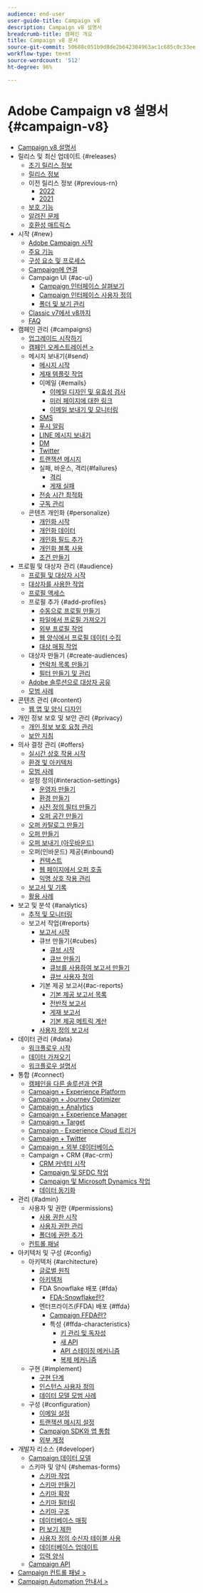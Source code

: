 ```yaml
---
audience: end-user
user-guide-title: Campaign v8
description: Campaign v8 설명서
breadcrumb-title: 캠페인 개요
title: Campaign v8 문서
source-git-commit: 50688c051b9d8de2b642384963ac1c685c0c33ee
workflow-type: tm+mt
source-wordcount: '512'
ht-degree: 96%

---
```



# Adobe Campaign v8 설명서 {#campaign-v8}

+ [Campaign v8 설명서](campaign-home.md)
+ 릴리스 및 최신 업데이트 {#releases}
   + [초기 릴리스 정보](start/e-release-notes.md)
   + [릴리스 정보](start/release-notes.md)
   + 이전 릴리스 정보 {#previous-rn}
      + [2022](start/release-notes-2022.md)
      + [2021](start/release-notes-2021.md)
   + [보호 기능](start/ac-guardrails.md)
   + [알려진 문제](start/known-issues.md)
   + [호환성 매트릭스](start/compatibility-matrix.md)
+ 시작 {#new}
   + [Adobe Campaign 시작](start/get-started.md)
   + [주요 기능](start/whats-new.md)
   + [구성 요소 및 프로세스](start/ac-components.md)
   + [Campaign에 연결](start/connect.md)
   + Campaign UI {#ac-ui}
      + [Campaign 인터페이스 살펴보기](start/campaign-ui.md)
      + [Campaign 인터페이스 사용자 정의](start/customize-ui.md)
      + [폴더 및 보기 관리](audiences/folders-and-views.md)
   + [Classic v7에서 v8까지](start/v7-to-v8.md)
   + [FAQ](start/campaign-faq.md)
+ 캠페인 관리 {#campaigns}
   + [업그레이드 시작하기](start/campaigns.md)
   + [캠페인 오케스트레이션 >](https://experienceleague.adobe.com/docs/campaign/automation/campaign-orchestration/set-up-campaigns.html?lang=ko)
   + 메시지 보내기{#send}
      + [메시지 시작](start/create-message.md)
      + [게재 템플릿 작업](send/create-templates.md)
      + 이메일 {#emails}
         + [이메일 디자인 및 유효성 검사](send/email.md)
         + [미러 페이지에 대한 링크](send/mirror-page.md)
         + [이메일 보내기 및 모니터링](send/send.md)
      + [SMS](send/sms.md)
      + [푸시 알림](send/push.md)
      + [LINE 메시지 보내기](send/line.md)
      + [DM](send/direct-mail.md)
      + [Twitter](send/twitter.md)
      + [트랜잭션 메시지 ](send/transactional.md)
      + 실패, 바운스, 격리{#failures}
         + [격리](send/quarantines.md)
         + [게재 실패](send/delivery-failures.md)
      + [전송 시간 최적화](send/predictive.md)
      + [구독 관리](start/subscriptions.md)
   + 콘텐츠 개인화 {#personalize}
      + [개인화 시작](send/personalize.md)
      + [개인화 데이터](send/personalization-data.md)
      + [개인화 필드 추가](send/personalization-fields.md)
      + [개인화 블록 사용](send/personalization-blocks.md)
      + [조건 만들기](send/conditions.md)
+ 프로필 및 대상자 관리 {#audience}
   + [프로필 및 대상자 시작](audiences/gs-audiences.md)
   + [대상자를 사용한 작업](start/audiences.md)
   + [프로필 액세스](audiences/view-profiles.md)
   + 프로필 추가 {#add-profiles}
      + [수동으로 프로필 만들기](audiences/create-profiles.md)
      + [파일에서 프로필 가져오기](audiences/import-profiles.md)
      + [외부 프로필 작업](audiences/external-profiles.md)
      + [웹 양식에서 프로필 데이터 수집](audiences/collect-profiles.md)
      + [대상 매핑 작업](audiences/target-mappings.md)
   + 대상자 만들기 {#create-audiences}
      + [연락처 목록 만들기](audiences/create-audiences.md)
      + [필터 만들기 및 관리](audiences/create-filters.md)
   + [Adobe 솔루션으로 대상자 공유](start/shared-audiences.md)
   + [모범 사례](audiences/audiences-best-practices.md)
+ 콘텐츠 관리 {#content}
   + [웹 앱 및 양식 디자인](dev/webapps.md)
+ 개인 정보 보호 및 보안 관리 {#privacy}
   + [개인 정보 보호 요청 관리](start/privacy.md)
   + [보안 지침](config/security.md)
+ 의사 결정 관리 {#offers}
   + [실시간 상호 작용 시작](interaction/interaction.md)
   + [환경 및 아키텍처](interaction/interaction-architecture.md)
   + [모범 사례](interaction/interaction-best-practices.md)
   + 설정 정의{#interaction-settings}
      + [운영자 만들기](interaction/interaction-operators.md)
      + [환경 만들기](interaction/interaction-env.md)
      + [사전 정의 필터 만들기](interaction/interaction-predefined-filters.md)
      + [오퍼 공간 만들기](interaction/interaction-offer-spaces.md)
   + [오퍼 카탈로그 만들기](interaction/interaction-offer-catalog.md)
   + [오퍼 만들기](interaction/interaction-offer.md)
   + [오퍼 보내기 (아웃바운드)](interaction/interaction-send-offers.md)
   + 오퍼(인바운드) 제공{#inbound}
      + [컨텍스트](interaction/interaction-present-offers.md)
      + [웹 페이지에서 오퍼 호출](interaction/interaction-integration.md)
      + [익명 상호 작용 관리](interaction/anonymous-interactions.md)
   + [보고서 및 기록](interaction/interaction-tracking.md)
   + [활용 사례](interaction/interaction-use-cases.md)
+ 보고 및 분석 {#analytics}
   + [추적 및 모니터링](start/tracking.md)
   + 보고서 작업{#reports}
      + [보고서 시작](reporting/gs-reporting.md)
      + 큐브 만들기{#cubes}
         + [큐브 시작](reporting/gs-cubes.md)
         + [큐브 만들기](reporting/cube-indicators.md)
         + [큐브를 사용하여 보고서 만들기](reporting/cube-tables.md)
         + [큐브 사용자 정의](reporting/customize-cubes.md)
      + 기본 제공 보고서{#ac-reports}
         + [기본 제공 보고서 목록](reporting/built-in-reports.md)
         + [전반적 보고서](reporting/global-reports.md)
         + [게재 보고서](reporting/delivery-reports.md)
         + [기본 제공 메트릭 계산](reporting/metrics-calculation.md)
      + [사용자 정의 보고서](reporting/custom-reports.md)
+ 데이터 관리 {#data}
   + [워크플로우 시작](config/workflows.md)
   + [데이터 가져오기](start/import.md)
   + [워크플로우 설명서](https://experienceleague.adobe.com/docs/campaign/automation/workflows/introduction/build-a-workflow.html?lang=ko)
+ 통합 {#connect}
   + [캠페인을 다른 솔루션과 연결](connect/integration.md)
   + [Campaign + Experience Platform](connect/ac-aep.md)
   + [Campaign + Journey Optimizer](connect/ac-ajo.md)
   + [Campaign + Analytics](connect/ac-aa.md)
   + [Campaign + Experience Manager](connect/ac-aem.md)
   + [Campaign + Target](connect/ac-at.md)
   + [Campaign - Experience Cloud 트리거](connect/ac-triggers.md)
   + [Campaign + Twitter](connect/ac-tw.md)
   + [Campaign + 외부 데이터베이스](connect/fda.md)
   + Campaign + CRM {#ac-crm}
      + [CRM 커넥터 시작](connect/crm.md)
      + [Campaign 및 SFDC 작업](connect/ac-sfdc.md)
      + [Campaign 및 Microsoft Dynamics 작업](connect/ac-ms-dyn.md)
      + [데이터 동기화](connect/crm-data-sync.md)
+ 관리 {#admin}
   + 사용자 및 권한 {#permissions}
      + [사용 권한 시작](start/gs-permissions.md)
      + [사용자 권한 관리](start/manage-permissions.md)
      + [폴더에 권한 추가](start/folder-permissions.md)
   + [컨트롤 패널](config/self-service.md)
+ 아키텍처 및 구성 {#config}
   + 아키텍처 {#architecture}
      + [글로벌 원칙](architecture/general-architecture.md)
      + [아키텍처](architecture/architecture.md)
      + FDA Snowflake 배포 {#fda}
         + [FDA-Snowflake란?](architecture/fda-deployment.md)
      + 엔터프라이즈(FFDA) 배포 {#ffda}
         + [Campaign FFDA란?](architecture/enterprise-deployment.md)
         + 특성 {#ffda-characteristics}
            + [키 관리 및 독자성](architecture/keys.md)
            + [새 API](architecture/new-apis.md)
            + [API 스테이징 메커니즘](architecture/staging.md)
            + [복제 메커니즘](architecture/replication.md)
   + 구현 {#implement}
      + [구현 단계](start/implement.md)
      + [인스턴스 사용자 정의](dev/customize.md)
      + [데이터 모델 모범 사례](dev/datamodel-best-practices.md)
   + 구성 {#configuration}
      + [이메일 설정](config/email-settings.md)
      + [트랜잭션 메시지 설정](config/transactional-msg-settings.md)
      + [Campaign SDK와 앱 통합](config/push-config.md)
      + [외부 계정](config/external-accounts.md)
+ 개발자 리소스 {#developer}
   + [Campaign 데이터 모델](dev/datamodel.md)
   + 스키마 및 양식 {#shemas-forms}
      + [스키마 작업](dev/schemas.md)
      + [스키마 만들기](dev/create-schema.md)
      + [스키마 확장](dev/extend-schema.md)
      + [스키마 필터링](dev/filter-schema.md)
      + [스키마 구조](dev/schema-structure.md)
      + [데이터베이스 매핑](dev/database-mapping.md)
      + [PI 보기 제한](dev/restrict-pi-view.md)
      + [사용자 정의 수신자 테이블 사용](dev/custom-recipient.md)
      + [데이터베이스 업데이트](dev/update-database-structure.md)
      + [입력 양식](dev/forms.md)
   + [Campaign API](dev/api.md)
+ [Campaign 컨트롤 패널 >](https://experienceleague.adobe.com/docs/control-panel/using/control-panel-home.html?lang=ko)
+ [Campaign Automation 안내서 >](https://experienceleague.adobe.com/docs/campaign/automation/home.html?lang=ko)
